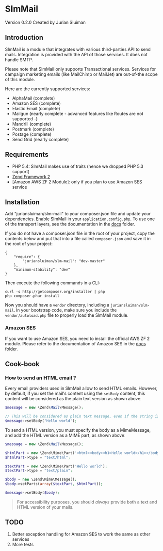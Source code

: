 SlmMail
=======
Version 0.2.0 Created by Jurian Sluiman

Introduction
------------

SlmMail is a module that integrates with various third-parties API to send mails. Integration is provided with the
API of those services. It does not handle SMTP.

Please note that SlmMail only supports Transactional services. Services for campaign marketing emails (like MailChimp
or MailJet) are out-of-the scope of this module.

Here are the currently supported services:

* AlphaMail (complete)
* Amazon SES (complete)
* Elastic Email (complete)
* Mailgun (nearly complete - advanced features like Routes are not supported -)
* Mandrill (complete)
* Postmark (complete)
* Postage (complete)
* Send Grid (nearly complete)

Requirements
------------
* PHP 5.4: SlmMail makes use of traits (hence we dropped PHP 5.3 support)
* [Zend Framework 2](https://github.com/zendframework/zf2)
* [Amazon AWS ZF 2 Module]: only if you plan to use Amazon SES service

Installation
------------
Add "juriansluiman/slm-mail" to your composer.json file and update your dependencies. Enable SlmMail in your
`application.config.php`. To use one of the transport layers, see the documentation in the [docs](https://github.com/juriansluiman/SlmMail/tree/master/docs) folder.

If you do not have a composer.json file in the root of your project, copy the contents below and put that into a
file called `composer.json` and save it in the root of your project:

```
{
    "require": {
        "juriansluiman/slm-mail": "dev-master"
    },
    "minimum-stability": "dev"
}
```

Then execute the following commands in a CLI:

```
curl -s http://getcomposer.org/installer | php
php composer.phar install
```

Now you should have a `vendor` directory, including a `juriansluiman/slm-mail`. In your bootstrap code, make sure
you include the `vendor/autoload.php` file to properly load the SlmMail module.

### Amazon SES

If you want to use Amazon SES, you need to install the official AWS ZF 2 module. Please refer to the documentation
of Amazon SES in the [docs](https://github.com/juriansluiman/SlmMail/tree/master/docs) folder.

Cook-book
---------

### How to send an HTML email ?

Every email providers used in SlmMail allow to send HTML emails. However, by default, if you set the mail's content
using the `setBody` content, this content will be considered as the plain text version as shown above:

```php
$message = new \Zend\Mail\Message();

// This will be considered as plain text message, even if the string is valid HTML code
$message->setBody('Hello world');
```

To send a HTML version, you must specify the body as a MimeMessage, and add the HTML version as a MIME part, as
shown above:

```php
$message = new \Zend\Mail\Message();

$htmlPart = new \Zend\Mime\Part('<html><body><h1>Hello world</h1></body></html>');
$htmlPart->type = "text/html";

$textPart = new \Zend\Mime\Part('Hello world');
$textPart->type = "text/plain";

$body = new \Zend\Mime\Message();
$body->setParts(array($textPart, $htmlPart));

$message->setBody($body);
```

> For accessibility purposes, you should *always* provide both a text and HTML version of your mails.

TODO
----
 1. Better exception handling for Amazon SES to work the same as other services
 2. More tests
